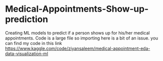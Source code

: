 # Medical-Appointments-Show-up-prediction
Creating ML models to predict if a person shows up for his/her medical appointments.
Code is a large file so importing here is a bit of an issue. you can find my code in this link
https://www.kaggle.com/code/ziyansaleem/medical-appointment-eda-data-visualization-ml
